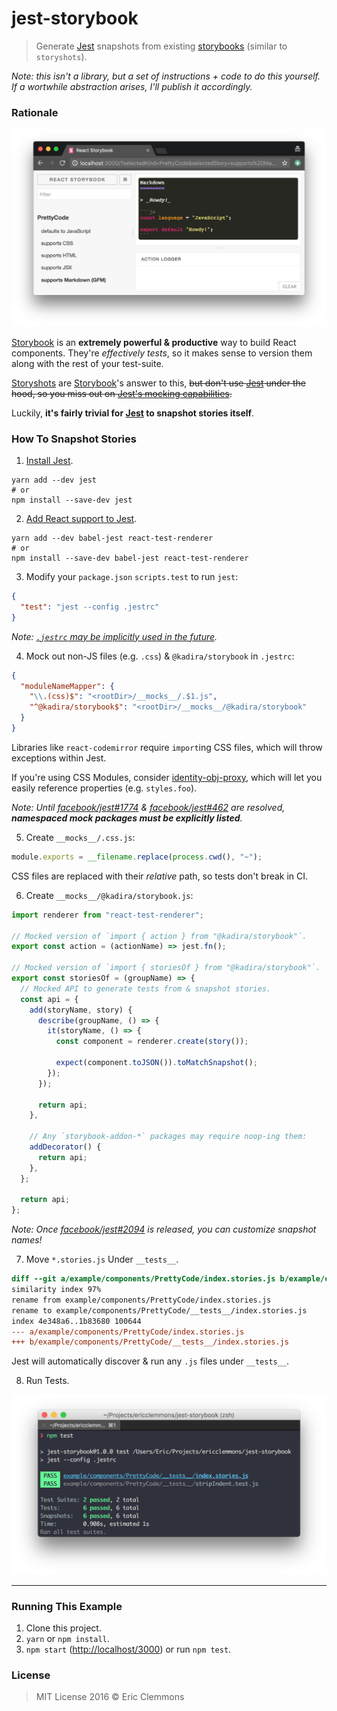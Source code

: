 # jest-storybook

> Generate [Jest][jest] snapshots from existing [storybooks][storybook]
> (similar to `storyshots`).

_Note: this isn't a library, but a set of instructions + code to do this yourself.
If a wortwhile abstraction arises, I'll publish it accordingly._

### Rationale

![Stories](/storybook.png)

[Storybook][storybook] is an **extremely powerful & productive** way to build
React components.  They're _effectively tests_, so it makes sense to version
them along with the rest of your test-suite.

[Storyshots][storyshots] are [Storybook][storybook]'s answer to this, ~~but don't use
[Jest][jest] under the hood, so you miss out on
[Jest's mocking capabilities](https://github.com/storybooks/storyshots/issues/38).~~

Luckily, **it's fairly trivial for [Jest][jest] to snapshot stories itself**.

### How To Snapshot Stories

1. [Install Jest](https://facebook.github.io/jest/#getting-started).

  ```shell
  yarn add --dev jest
  # or
  npm install --save-dev jest
  ```

2. [Add React support to Jest](https://facebook.github.io/jest/docs/tutorial-react.html).

  ```shell
  yarn add --dev babel-jest react-test-renderer
  # or
  npm install --save-dev babel-jest react-test-renderer
  ```

3. Modify your `package.json` `scripts.test` to run `jest`:

  ```json
  {
    "test": "jest --config .jestrc"
  }
  ```

  _Note: [`.jestrc` may be implicitly used in the future](https://github.com/facebook/jest/issues/2203#issuecomment-264292645)._

4. Mock out non-JS files (e.g. `.css`) & `@kadira/storybook` in `.jestrc`:

  ```json
  {
    "moduleNameMapper": {
      "\\.(css)$": "<rootDir>/__mocks__/.$1.js",
      "^@kadira/storybook$": "<rootDir>/__mocks__/@kadira/storybook"
    }
  }
  ```

  Libraries like `react-codemirror` require `import`ing CSS files, which will
  throw exceptions within Jest.

  If you're using CSS Modules, consider [identity-obj-proxy][identity-obj-proxy],
  which will let you easily reference properties (e.g. `styles.foo`).

  _Note: Until [facebook/jest#1774](https://github.com/facebook/jest/issues/1774) & [facebook/jest#462](https://github.com/facebook/jest/issues/462) are resolved,
  **namespaced mock packages must be explicitly listed**._

5. Create `__mocks__/.css.js`:

  ```js
  module.exports = __filename.replace(process.cwd(), "~");
  ```

  CSS files are replaced with their _relative_ path, so tests don't break in CI.

6. Create `__mocks__/@kadira/storybook.js`:

  ```js
  import renderer from "react-test-renderer";

  // Mocked version of `import { action } from "@kadira/storybook"`.
  export const action = (actionName) => jest.fn();

  // Mocked version of `import { storiesOf } from "@kadira/storybook"`.
  export const storiesOf = (groupName) => {
    // Mocked API to generate tests from & snapshot stories.
    const api = {
      add(storyName, story) {
        describe(groupName, () => {
          it(storyName, () => {
            const component = renderer.create(story());

            expect(component.toJSON()).toMatchSnapshot();
          });
        });

        return api;
      },

      // Any `storybook-addon-*` packages may require noop-ing them:
      addDecorator() {
        return api;
      },
    };

    return api;
  };
  ```

  _Note: Once [facebook/jest#2094](https://github.com/facebook/jest/pull/2094) is released, you can customize snapshot names!_

7. Move `*.stories.js` Under `__tests__`.

  ```diff
  diff --git a/example/components/PrettyCode/index.stories.js b/example/components/PrettyCode/__tests__/index.stories.js
  similarity index 97%
  rename from example/components/PrettyCode/index.stories.js
  rename to example/components/PrettyCode/__tests__/index.stories.js
  index 4e348a6..1b83680 100644
  --- a/example/components/PrettyCode/index.stories.js
  +++ b/example/components/PrettyCode/__tests__/index.stories.js
  ```

  Jest will automatically discover & run any `.js` files under `__tests__`.

8. Run Tests.

  ![Passing tests](/jest.png)

---

### Running This Example

1. Clone this project.
2. `yarn` or `npm install`.
3. `npm start` (<http://localhost/3000>) or run `npm test`.

[jest]: https://facebook.github.io/jest/
[identity-obj-proxy]: https://github.com/keyanzhang/identity-obj-proxy
[storybook]: https://github.com/storybooks/storybook
[storyshots]: https://github.com/storybooks/storybook


### License

> MIT License 2016 © Eric Clemmons
